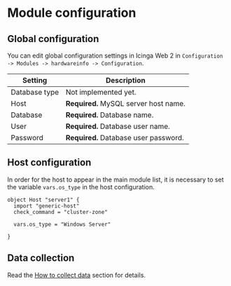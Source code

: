 # Module configuration

## Global configuration

You can edit global configuration settings in Icinga Web 2 in `Configuration -> Modules -> hardwareinfo -> Configuration`.

Setting            | Description
-------------------|-------------------
Database type      | Not implemented yet.
Host               | **Required.** MySQL server host name.
Database           | **Required.** Database name. 
User               | **Required.** Database user name.
Password           | **Required.** Database user password.

## Host configuration

In order for the host to appear in the main module list, it is necessary to set the variable `vars.os_type` in the host configuration.

```
object Host "server1" {
  import "generic-host"
  check_command = "cluster-zone"

  vars.os_type = "Windows Server"

}

```

## Data collection

Read the [How to collect data](04_collect_data.md) section for details.
